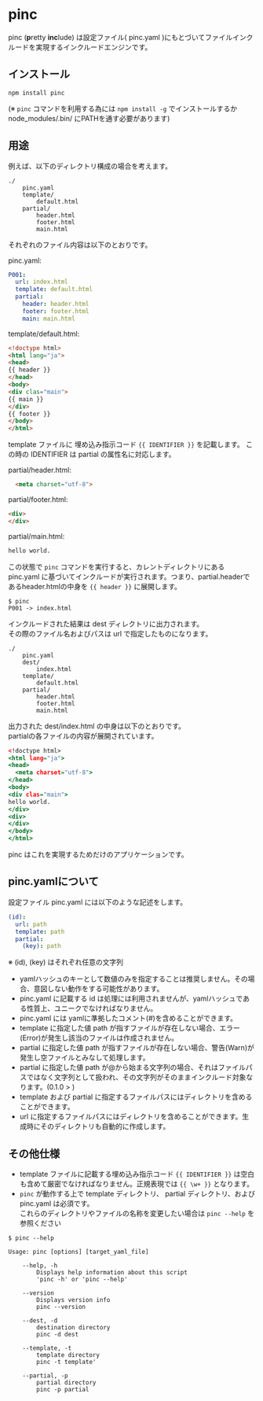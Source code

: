 # pinc
pinc (**p**retty **inc**lude) は設定ファイル( pinc.yaml )にもとづいてファイルインクルードを実現するインクルードエンジンです。

## インストール
```
npm install pinc
```
(※ `pinc` コマンドを利用する為には `npm install -g` でインストールするか node_modules/.bin/ にPATHを通す必要があります)

## 用途

例えば、以下のディレクトリ構成の場合を考えます。
```
./
    pinc.yaml
    template/
        default.html
    partial/
        header.html
        footer.html
        main.html
```

それぞれのファイル内容は以下のとおりです。

pinc.yaml:
```yaml
P001:
  url: index.html
  template: default.html
  partial:
    header: header.html
    footer: footer.html
    main: main.html
```

template/default.html:
```html
<!doctype html>
<html lang="ja">
<head>
{{ header }}
</head>
<body>
<div clas="main">
{{ main }}
</div>
{{ footer }}
</body>
</html>
```

template ファイルに 埋め込み指示コード `{{ IDENTIFIER }}` を記載します。
この時の IDENTIFIER は partial の属性名に対応します。

partial/header.html:
```html
  <meta charset="utf-8">
```

partial/footer.html:
```html
<div>
</div>
```

partial/main.html:
```html
hello world.
```

この状態で `pinc` コマンドを実行すると、カレントディレクトリにある pinc.yaml に基づいてインクルードが実行されます。つまり、partial.headerであるheader.htmlの中身を `{{ header }}` に展開します。  
```shell
$ pinc
P001 -> index.html
```


インクルードされた結果は dest ディレクトリに出力されます。  
その際のファイル名およびパスは url で指定したものになります。
```
./
    pinc.yaml
    dest/
        index.html
    template/
        default.html
    partial/
        header.html
        footer.html
        main.html
```

出力された dest/index.html の中身は以下のとおりです。  
partialの各ファイルの内容が展開されています。

```html:dest/index.html
<!doctype html>
<html lang="ja">
<head>
  <meta charset="utf-8">
</head>
<body>
<div clas="main">
hello world.
</div>
<div>
</div>
</body>
</html>
```

pinc はこれを実現するためだけのアプリケーションです。

## pinc.yamlについて

設定ファイル pinc.yaml には以下のような記述をします。
```yaml
(id):
  url: path
  template: path
  partial:
    (key): path
```
※ (id), (key) はそれぞれ任意の文字列

* yamlハッシュのキーとして数値のみを指定することは推奨しません。その場合、意図しない動作をする可能性があります。
* pinc.yaml に記載する id は処理には利用されませんが、yamlハッシュである性質上、ユニークでなければなりません。
* pinc.yaml には yamlに準拠したコメント(#)を含めることができます。
* template に指定した値 path が指すファイルが存在しない場合、エラー(Error)が発生し該当のファイルは作成されません。
* partial に指定した値 path が指すファイルが存在しない場合、警告(Warn)が発生し空ファイルとみなして処理します。
* partial に指定した値 path が@から始まる文字列の場合、それはファイルパスではなく文字列として扱われ、その文字列がそのままインクルード対象なります。(0.1.0 > )
* template および partial に指定するファイルパスにはディレクトリを含めることができます。
* url に指定するファイルパスにはディレクトリを含めることができます。生成時にそのディレクトリも自動的に作成します。

## その他仕様
* template ファイルに記載する埋め込み指示コード `{{ IDENTIFIER }}` は空白も含めて厳密でなければなりません。正規表現では `{{ \w+ }}` となります。
* `pinc` が動作する上で template ディレクトリ、 partial ディレクトリ、および pinc.yaml は必須です。  
  これらのディレクトリやファイルの名称を変更したい場合は `pinc --help` を参照ください
  
```
$ pinc --help

Usage: pinc [options] [target_yaml_file]

	--help, -h
		Displays help information about this script
		'pinc -h' or 'pinc --help'

	--version
		Displays version info
		pinc --version

	--dest, -d
		destination directory
		pinc -d dest

	--template, -t
		template directory
		pinc -t template'

	--partial, -p
		partial directory
		pinc -p partial
```

